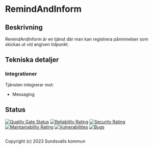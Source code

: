 # RemindAndInform

## Beskrivning
RemindAndInform är en tjänst där man kan registrera påminnelser som skickas ut vid angiven tidpunkt.

## Tekniska detaljer

### Integrationer
Tjänsten integrerar mot:

* Messaging

## Status

[![Quality Gate Status](https://sonarcloud.io/api/project_badges/measure?project=Sundsvallskommun_api-service-remindandinform&metric=alert_status)](https://sonarcloud.io/summary/overall?id=Sundsvallskommun_api-service-remindandinform)
[![Reliability Rating](https://sonarcloud.io/api/project_badges/measure?project=Sundsvallskommun_api-service-remindandinform&metric=reliability_rating)](https://sonarcloud.io/summary/overall?id=Sundsvallskommun_api-service-remindandinform)
[![Security Rating](https://sonarcloud.io/api/project_badges/measure?project=Sundsvallskommun_api-service-remindandinform&metric=security_rating)](https://sonarcloud.io/summary/overall?id=Sundsvallskommun_api-service-remindandinform)
[![Maintainability Rating](https://sonarcloud.io/api/project_badges/measure?project=Sundsvallskommun_api-service-remindandinform&metric=sqale_rating)](https://sonarcloud.io/summary/overall?id=Sundsvallskommun_api-service-remindandinform)
[![Vulnerabilities](https://sonarcloud.io/api/project_badges/measure?project=Sundsvallskommun_api-service-remindandinform&metric=vulnerabilities)](https://sonarcloud.io/summary/overall?id=Sundsvallskommun_api-service-remindandinform)
[![Bugs](https://sonarcloud.io/api/project_badges/measure?project=Sundsvallskommun_api-service-remindandinform&metric=bugs)](https://sonarcloud.io/summary/overall?id=Sundsvallskommun_api-service-remindandinform)


## 
Copyright (c) 2023 Sundsvalls kommun
